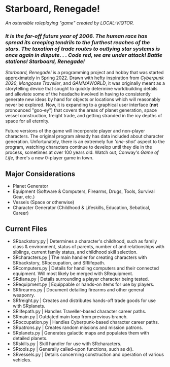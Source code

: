 # Starboard, Renegade!
*An ostensible roleplaying "game" created by LOCAL-VIQTOR.*
### *It is the far-off future year of 2006. The human race has spread its creeping tendrils to the furthest reaches of the stars. The taxation of trade routes to outlying star systems is once again in dispute. . . Code red, we are under attack! Battle stations! Starboard, Renegade!* 
*Starboard, Renegade!* is a programming project and hobby that was started approximately in Spring 2022. Drawn with hefty inspiration from *Cyberpunk 2020*, *Mongoose Traveller*, and *GAMMAWORLD*, it was originally meant as a storytelling device that sought to quickly determine worldbuilding details and alleviate some of the headache involved in having to consistently generate new ideas by hand for objects or locations which will reasonably never be explored. Now, it is expanding to a graphical user interface (**not** pronounced "goo-ey") that covers the areas of planet generation, space vessel construction, freight trade, and getting stranded in the icy depths of space for all eternity. 

Future versions of the game will incorporate player and non-player characters. The original program already has data included about character generation. Unfortunately, there is an extremely fun *'one-shot'* aspect to the program, watching characters continue to develop until they die in the process, sometimes at over 100 years old. Watch out, Conway's *Game of Life*, there's a new 0-player game in town.

## Major Considerations
- Planet Generator
- Equipment (Software & Computers, Firearms, Drugs, Tools, Survival Gear, etc.)
- Vessels (Space or otherwise)
- Character Generator (Childhood & Lifeskills, Education, Sebatical, Career)

## Current Files
- SRbackstory.py | Determines a character's childhood, such as family class & environment, status of parents, number of and relationships with siblings, current family status, and childhood skill selection.
- SRcharacters.py | The main handler for creating characters with SRbackstory, SRoccupation, and SRlifepath.
- SRcomputers.py | Details for handling computers and their connected equipment. Will most likely be merged with SRequipment.
- SRdiana.py | Details surrounding a player character being tested.
- SRequipment.py | Equippable or hands-on items for use by players.
- SRfirearms.py | Document detailing firearms and other general weaponry.
- SRfreight.py | Creates and distributes hands-off trade goods for use with SRplanets.
- SRlifepath.py | Handles Traveller-based character career paths.
- SRmain.py | Outdated main loop from previous branch.
- SRoccupation.py | Handles Cyberpunk-based character career paths.
- SRpatrons.py | Creates random missions and mission patrons.
- SRplanets.py | Generates galactic maps and populates them with detailed planets.
- SRskills.py | Skill handler for use with SRcharacters.
- SRtools.py | Generally called-upon functions, such as d().
- SRvessels.py | Details concerning construction and operation of various vehicles. 
